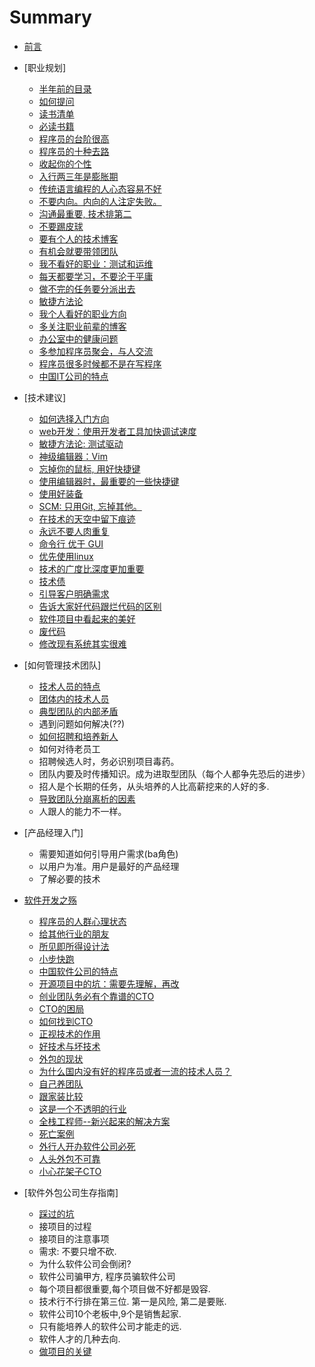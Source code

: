 # Summary

* [前言](preface.md)
* [职业规划]
  * [半年前的目录](chapters/outline.md)
  * [如何提问](chapters/how_to_ask_questions.md)
  * [读书清单](chapters/book_list.md)
  * [必读书籍](chapters/recommended_books.md)
  * [程序员的台阶很高](chapters/cheng_xu_yuan_de_tai_jie.md)
  * [程序员的十种去路](chapters/it_ren_yuan_de_qu_lu.md)
  * [收起你的个性](chapters/bu_yao_ren_xing.md)
  * [入行两三年是膨胀期](chapters/peng_zhang_qi.md)
  * [传统语言编程的人心态容易不好](chapters/chuan_tong_yu_yan_de_ren_xin_tai_bu_hao.md)
  * [不要内向。内向的人注定失败。](chapters/bu_yao_nei_xiang.md)
  * [沟通最重要, 技术排第二](chapters/gou_tong_zui_zhong_yao.md)
  * [不要踢皮球](chapters/bu_yao_ti_pi_qiu.md)
  * [要有个人的技术博客](chapters/you_ji_shu_bo_ke.md)
  * [有机会就要带领团队](chapters/yao_dai_tuan_dui.md)
  * [我不看好的职业：测试和运维](chapters/kai_fa_zhi_shang--bu_kan_hao_de_zhi_ye.md)
  * [每天都要学习，不要沦于平庸](chapters/day_day_up.md)
  * [做不完的任务要分派出去](chapters/zuo_bu_liao_yao_shuo_chu_lai.md)
  * [敏捷方法论](chapters/min_jie.md)
  * [我个人看好的职业方向](chapters/recommands_career.md)
  * [多关注职业前辈的博客](chapters/qian_bei_bo_ke.md)
  * [办公室中的健康问题](chapters/jian_kang.md)
  * [多参加程序员聚会，与人交流](chapters/zou_chu_qu.md)
  * [程序员很多时候都不是在写程序](/not_as_you_thought.md)
  * [中国IT公司的特点](chapters/chinese_it_company.md)

* [技术建议]
  * [如何选择入门方向](chapters/xuan_ze_ru_men.md)
  * [web开发：使用开发者工具加快调试速度](chapters/web_developer_tool.md)
  * [敏捷方法论: 测试驱动](chapters/tdd.md)
  * [神级编辑器：Vim](chapters/vim.md)
  * [忘掉你的鼠标, 用好快捷键](chapters/keybord_is_faster.md)
  * [使用编辑器时，最重要的一些快捷键](chapters/shot_cuts.md)
  * [使用好装备](chapters/hao_zhuang_bei.md)
  * [SCM: 只用Git,  忘掉其他。](chapters/scm.md)
  * [在技术的天空中留下痕迹](chapters/ji_shu_jian_yi--liu_xia_ji_shu_hen_ji.md)
  * [永远不要人肉重复](chapters/do_not_repeat_yourself.md)
  * [命令行 优于 GUI](chapters/commandline.md)
  * [优先使用linux](chapters/choose_os.md)
  * [技术的广度比深度更加重要](chapters/ji_shu_guang_du_geng_zhong_yao.md)
  * [技术债](chapters/ji_shu_zhai.md)
  * [引导客户明确需求](chapters/ji_shu_jian_yi--ming_que_xu_qiu.md)
  * [告诉大家好代码跟烂代码的区别](chapters/ji_shu_jian_yi--dai_ma_zhi_liang.md)
  * [软件项目中看起来的美好](chapters/ji_shu_jian_yi--kan_qi_lai_de_mei_hao.md)
  * [废代码](chapters/fei_dai_ma.md)
  * [修改现有系统其实很难](chapters/code_is_hard_to_modify.md)

* [如何管理技术团队]
  * [技术人员的特点](chapters/ji_shu_ren_yuan_te_dian.md)
  * [团体内的技术人员](chapters/tuan_dui_zhong_de_ji_shu_ren_yuan.md)
  * [典型团队的内部矛盾](chapters/nei_bu_mao_dun.md)
  * 遇到问题如何解决(??)
  * [如何招聘和培养新人](chapters/pei_yang_xin_ren.md)
  * 如何对待老员工
  * 招聘候选人时，务必识别项目毒药。
  * 团队内要及时传播知识。成为进取型团队（每个人都争先恐后的进步）
  * 招人是个长期的任务，从头培养的人比高薪挖来的人好的多.
  * [导致团队分崩离析的因素](chapters/ji_shu_jian_yi--rang_tuan_dui_san_jia.md)
  * 人跟人的能力不一样。  

* [产品经理入门]
  * 需要知道如何引导用户需求(ba角色)
  * 以用户为准。用户是最好的产品经理
  * 了解必要的技术

* [软件开发之殇](chapters/kai_fa_zhi_shang.md)
  * [程序员的人群心理状态](chapters/cheng_xu_yuan_xin_li_zhuang_tai.md)
  * [给其他行业的朋友](chapters/kai_fa_zhi_shang--gei_wai_hang_de_peng_you.md)
  * [所见即所得设计法](chapters/ji_shu_jian_yi--suo_jian_ji_suo_de_she_ji.md)
  * [小步快跑](chapters/kai_fa_zhi_shang--xiao_bu_kuai_pao.md)
  * [中国软件公司的特点](chapters/kai_fa_zhi_shang--zhong_guo_ruan_jian_gong_si_te_dian.md)
  * [开源项目中的坑：需要先理解，再改](chapters/kai_fa_zhi_shang--kai_yuan_xiang_mu_zhi_keng.md)
  * [创业团队务必有个靠谱的CTO](chapters/cto_hen_zhong_yao.md)
  * [CTO的困局](chapters/kai_fa_zhi_shang--cto_qun_ju.md)
  * [如何找到CTO](chapters/kai_fa_zhi_shang--xun_zhao_cto.md)
  * [正视技术的作用](chapters/kai_fa_zhi_shang--ji_shu_de_zuo_yong.md)
  * [好技术与坏技术](chapters/kai_fa_zhi_shang--hao_yu_huai_de_cha_bie.md)
  * [外包的现状](chapters/kai_fa_zhi_shang--wai_bao.md)
  * [为什么国内没有好的程序员或者一流的技术人员？](chapters/kai_fa_zhi_shang--wai_bao_zhi_shang.md)
  * [自己养团队](chapters/kai_fa_zhi_shang--zi_ji_yang_tuan_dui.md)
  * [跟家装比较](chapters/kai_fa_zhi_shang--yu_jia_zhuang_bi_jiao.md)
  * [这是一个不透明的行业](chapters/kai_fa_zhi_shang--bu_tong_ming.md)
  * [全栈工程师--新兴起来的解决方案](chapters/kai_fa_zhi_shang--quan_zhan_gong_cheng_shi.md)
  * [死亡案例](chapters/kai_fa_zhi_shang--si_wang_an_li.md)
  * [外行人开办软件公司必死](chapters/wai_hang_zuo_bu_le_gong_si.md)
  * [人头外包不可靠](chapters/bu_yao_ren_tou_wai_bao.md)
  * [小心花架子CTO](chapters/hua_jia_zi_ji_shu_fu_ze_ren.md)

* [软件外包公司生存指南]
  * [踩过的坑](chapters/wai_bao_exp.md)
  * 接项目的过程
  * 接项目的注意事项
  * 需求: 不要只增不砍.
  * 为什么软件公司会倒闭?
  * 软件公司骗甲方,  程序员骗软件公司
  * 每个项目都很重要,每个项目做不好都是毁容.
  * 技术行不行排在第三位. 第一是风险, 第二是要账.
  * 软件公司10个老板中,9个是销售起家.
  * 只有能培养人的软件公司才能走的远.
  * 软件人才的几种去向.
  * [ 做项目的关键](chapters/key_to_success.md)
